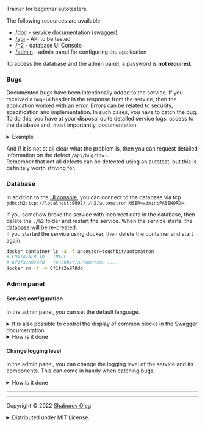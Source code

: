 Trainer for beginner autotesters.

The following resources are available:

- [/doc](current_host_port/doc) - service documentation (swagger)
- [/api](current_host_port/api) - API to be tested
- [/h2](current_host_port/h2) - database UI Console
- [/admin](current_host_port/admin/wallboard) - admin panel for configuring the application

To access the database and the admin panel, a password is **not required**.

### Bugs

Documented bugs have been intentionally added to the service. If you received a `bug-id` header in the response from the service, then the application worked with an error. Errors can be related to security, specification and implementation. In such cases, you have to catch the bug. To do this, you have at your disposal quite detailed service logs, access to the database and, most importantly, documentation.

<details>
<summary>Example</summary>

![](./bug_header_example.png)

</details>

And if it is not at all clear what the problem is, then you can request detailed information on the defect `/api/bug?id=1`.   
Remember that not all defects can be detected using an autotest, but this is definitely worth striving for.

### Database

In addition to the [UI console](current_host_port/h2), you can connect to the database via tcp `jdbc:h2:tcp://localhost:9092/./h2/automatron;USER=admin;PASSWORD=;`

If you somehow broke the service with incorrect data in the database, then delete the `./h2` folder and restart the service. When the service starts, the database will be re-created.   
If you started the service using docker, then delete the container and start again.

```bash
docker container ls -a -f ancestor=touchbit/automatron
# CONTAINER ID   IMAGE ....
# 6f1fa2a978dd   touchbit/automatron ....
docker rm -f -v 6f1fa2a978dd
```

### Admin panel

#### Service configuration

In the admin panel, you can set the default language.

<details>
<summary>It is also possible to control the display of common blocks in the Swagger documentation.</summary>

![](./admin_conf_example.png)

</details>

<details>
<summary>How is it done</summary>

![](./admin_conf_example.gif)

</details>

#### Change logging level

In the admin panel, you can change the logging level of the service and its components. This can come in handy when catching bugs.

<details>
<summary>How is it done</summary>

![](./admin_log_level.gif)

</details>

---
---

Copyright © 2022 [Shaburov Oleg](https://shaburov.github.io/)
<details>
<summary>Distributed under MIT License.</summary>
  openapi_description_licence
</details>
